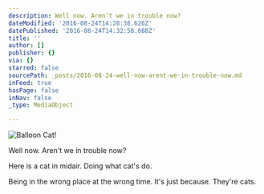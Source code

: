```yaml
---
description: Well now. Aren’t we in trouble now?
dateModified: '2016-08-24T14:28:38.626Z'
datePublished: '2016-08-24T14:32:58.088Z'
title: ''
author: []
publisher: {}
via: {}
starred: false
sourcePath: _posts/2016-08-24-well-now-arent-we-in-trouble-now.md
inFeed: true
hasPage: false
inNav: false
_type: MediaObject

---
```

![Balloon Cat!](https://the-grid-user-content.s3-us-west-2.amazonaws.com/05bdb0d6-3e92-4201-b5be-2f2897f0937a.jpg)

Well now. Aren't we in trouble now?

Here is a cat in midair. Doing what cat's do. 

Being in the wrong place at the wrong time. It's just because. They're cats.